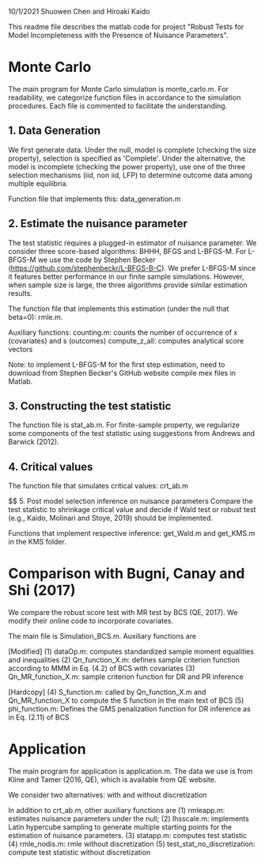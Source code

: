 10/1/2021 Shuowen Chen and Hiroaki Kaido

This readme file describes the matlab code for project "Robust Tests for Model Incompleteness with the Presence of Nuisance Parameters". 

# Monte Carlo

The main program for Monte Carlo simulation is monte_carlo.m. For readability, we categorize function files in accordance to the simulation procedures. Each file is commented to facilitate the understanding. 

## 1. Data Generation
We first generate data. Under the null, model is complete (checking the size property), selection is specified as 'Complete'. Under the alternative, the model is incomplete (checking the power property), use one of the three selection mechanisms (iid, non iid, LFP) to determine outcome data among multiple equilibria. 

Function file that implements this: data_generation.m

## 2. Estimate the nuisance parameter
The test statistic requires a plugged-in estimator of nuisance parameter. We consider three score-based algorithms: BHHH, BFGS and L-BFGS-M. For L-BFGS-M we use the code by Stephen Becker (https://github.com/stephenbeckr/L-BFGS-B-C). We prefer L-BFGS-M since it features better performance in our finite sample simulations. However, when sample size is large, the three algorithms provide similar estimation results. 

The function file that implements this estimation (under the null that beta=0): rmle.m. 

Auxiliary functions:
   counting.m: counts the number of occurrence of x (covariates) and s (outcomes)
   compute_z_all: computes analytical score vectors
   
Note: to implement L-BFGS-M for the first step estimation, need to download from Stephen Becker's GitHub website compile mex files in Matlab.
   
## 3. Constructing the test statistic
The function file is stat_ab.m. For finite-sample property, we regularize some components of the test statistic using suggestions from Andrews and Barwick (2012). 

## 4. Critical values

The function file that simulates critical values: crt_ab.m

$$ 5. Post model selection inference on nuisance parameters
Compare the test statistic to shrinkage critical value and decide if Wald test or robust test (e.g., Kaido, Molinari and Stoye, 2019) should be implemented. 

Functions that implement respective inference: get_Wald.m and get_KMS.m in the KMS folder. 

# Comparison with Bugni, Canay and Shi (2017)
We compare the robust score test with MR test by BCS (QE, 2017). We modify their online code to incorporate covariates. 

The main file is Simulation_BCS.m. Auxiliary functions are

[Modified]
(1) dataOp.m: computes standardized sample moment equalities and inequalities 
(2) Qn_function_X.m: defines sample criterion function according to MMM in Eq. (4.2) of BCS with covariates
(3) Qn_MR_function_X.m: sample criterion function for DR and PR inference 

[Hardcopy]
(4) S_function.m: called by Qn_function_X.m and Qn_MR_function_X to compute the S function in the main text of BCS
(5) phi_function.m: Defines the GMS penalization function for DR inference as in Eq. (2.11) of BCS

# Application

The main program for application is application.m. The data we use is from Kline and Tamer (2016, QE), which is available from QE website. 

We consider two alternatives: with and without discretization

In addition to crt_ab.m, other auxiliary functions are 
(1) rmleapp.m: estimates nuisance parameters under the null; 
(2) lhsscale.m: implements Latin hypercube sampling to generate multiple starting points for the estimation of nuisance parameters. 
(3) statapp.m: computes test statistic 
(4) rmle_nodis.m: rmle without discretization
(5) test_stat_no_discretization: compute test statistic without discretization

